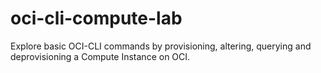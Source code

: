 # oci-cli-compute-lab
Explore basic OCI-CLI commands by provisioning, altering, querying and deprovisioning a Compute Instance on OCI.
